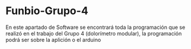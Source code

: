 # Funbio-Grupo-4
En este apartado de Software se encontrará toda la programación que se realizó en el trabajo del Grupo 4 (dolorímetro modular), la programación podrá ser sobre la aplición o el arduino

